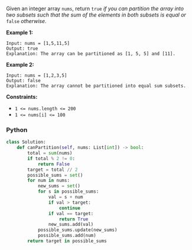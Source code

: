 Given an integer array  `nums`, return  `true`  _if you can partition the array into two subsets such that the sum of the elements in both subsets is equal or_ `false` _otherwise_.

**Example 1:**
```
Input: nums = [1,5,11,5]
Output: true
Explanation: The array can be partitioned as [1, 5, 5] and [11].
```

**Example 2:**
```
Input: nums = [1,2,3,5]
Output: false
Explanation: The array cannot be partitioned into equal sum subsets.
```

**Constraints:**

-   `1 <= nums.length <= 200`
-   `1 <= nums[i] <= 100`


### Python
```py
class Solution:
    def canPartition(self, nums: List[int]) -> bool:
        total = sum(nums)
        if total % 2 != 0:
            return False
        target = total // 2
        possible_sums = set()
        for num in nums:
            new_sums = set()
            for s in possible_sums:
                val = s + num
                if val > target:
                    continue
                if val == target:
                    return True
                new_sums.add(val)
            possible_sums.update(new_sums)
            possible_sums.add(num)
        return target in possible_sums
```